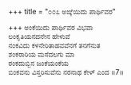 +++
title = "೦೦೭ ಅಙ್ಕೆಯಿದು ಪಾರ್ಥಿವರ"

+++
ಅಂಕೆಯಿದು ಪಾರ್ಥಿವರ ವಿಭವಾ  
ಲಂಕೃತಿಯನದನೇನ ಹೇಳುವೆ  
ನಂಕವಿದು ಕಳನೇರಿತಾಹವವೆನಗೆ ತನಗೆನುತ   
ಶಂಕರಾರಿಯ ಮಸೆದಲಗು ಮಾ  
ರಂಕದುಬ್ಬಿನ ಜಂಕೆಯಂಕೆಯ  
ಬಿಂಕವನು ವಿಸ್ತರಿಸುವೆನು ನರನಾಥ ಕೇಳ್ ಎಂದ     ॥7॥